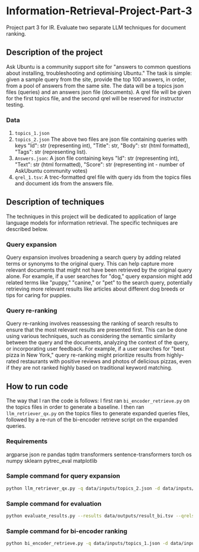 # Information-Retrieval-Project-Part-3
Project part 3 for IR. Evaluate two separate LLM techniques for document ranking.

## Description of the project
Ask Ubuntu is a community support site for "answers to common questions about installing, troubleshooting and optimising Ubuntu."
The task is simple: given a sample query from the site, provide the top 100 answers, in order, from a pool of answers from the same site.
The data will be a topics json files (queries) and an answers json file (documents). A qrel file will be given for the first topics file, and the second qrel will be reserved for instructor testing. 

### Data
1. `topics_1.json`
2. `topics_2.json`
The above two files are json file containing queries with keys "Id": str (representing int), "Title": str, "Body": str (html formatted), "Tags": str (representing list).
3. `Answers.json`: A json file containing keys "Id": str (representing int), "Text": str (html formatted), "Score": str (representing int - number of AskUbuntu community votes)
4. `qrel_1.tsv`: A trec-formatted qrel file with query ids from the topics files and document ids from the answers file. 

## Description of techniques
The techniques in this project will be dedicated to application of large language models for information retrieval. The specific techniques are described below.

### Query expansion
Query expansion involves broadening a search query by adding related terms or synonyms to the original query. This can help capture more relevant documents that might not have been retrieved by the original query alone. For example, if a user searches for "dog," query expansion might add related terms like "puppy," "canine," or "pet" to the search query, potentially retrieving more relevant results like articles about different dog breeds or tips for caring for puppies.


### Query re-ranking
Query re-ranking involves reassessing the ranking of search results to ensure that the most relevant results are presented first. This can be done using various techniques, such as considering the semantic similarity between the query and the documents, analyzing the context of the query, or incorporating user feedback. For example, if a user searches for "best pizza in New York," query re-ranking might prioritize results from highly-rated restaurants with positive reviews and photos of delicious pizzas, even if they are not ranked highly based on traditional keyword matching.


## How to run code
The way that I ran the code is follows: 
I first ran `bi_encoder_retrieve.py` on the topics files in order to generate a baseline. I then ran `llm_retriever_qx.py` on the topics files to generate expanded queries files, followed by a re-run of the bi-encoder retrieve script on the expanded queries. 

### Requirements
argparse
json
re
pandas
tqdm
transformers
sentence-transformers
torch
os
numpy
sklearn
pytrec_eval
matplotlib

### Sample command for query expansion
```bash
python llm_retriever_qx.py -q data/inputs/topics_2.json -d data/inputs/Answers.json -be sentence-transformers/multi-qa-mpnet-base-dot-v1 -o data/outputs/ --write-expanded
```

### Sample command for evaluation
```bash
python evaluate_results.py --results data/outputs/result_bi.tsv --qrels data/inputs/qrel_1.tsv --output data/outputs/evaluation_metrics.txt
```

### Sample command for bi-encoder ranking
```bash
python bi_encoder_retrieve.py -q data/inputs/topics_1.json -d data/inputs/Answers.json -be sentence-transformers/all-MiniLM-L6-v2 -ce cross-encoder/ms-marco-MiniLM-L-6-v2
```